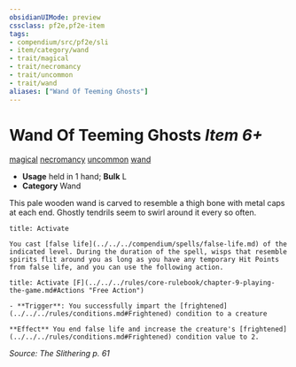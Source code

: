 ```yaml
---
obsidianUIMode: preview
cssclass: pf2e,pf2e-item
tags:
- compendium/src/pf2e/sli
- item/category/wand
- trait/magical
- trait/necromancy
- trait/uncommon
- trait/wand
aliases: ["Wand Of Teeming Ghosts"]
---
```

# Wand Of Teeming Ghosts *Item 6+*  
[magical](../../../rules/traits/magical.md)  [necromancy](../../../rules/traits/necromancy.md)  [uncommon](../../../rules/traits/uncommon.md)  [wand](../../../rules/traits/wand.md)  

- **Usage** held in 1 hand; **Bulk** L
- **Category** Wand

This pale wooden wand is carved to resemble a thigh bone with metal caps at each end. Ghostly tendrils seem to swirl around it every so often.

```ad-embed-ability
title: Activate

You cast [false life](../../../compendium/spells/false-life.md) of the indicated level. During the duration of the spell, wisps that resemble spirits flit around you as long as you have any temporary Hit Points from false life, and you can use the following action.
```

```ad-embed-ability
title: Activate [F](../../../rules/core-rulebook/chapter-9-playing-the-game.md#Actions "Free Action")

- **Trigger**: You successfully impart the [frightened](../../../rules/conditions.md#Frightened) condition to a creature

**Effect** You end false life and increase the creature's [frightened](../../../rules/conditions.md#Frightened) condition value to 2.
```

*Source: The Slithering p. 61*
